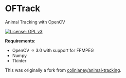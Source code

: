 # OFTrack
Animal Tracking with OpenCV

[![License: GPL v3](https://img.shields.io/badge/License-GPL%20v3-blue.svg)](https://www.gnu.org/licenses/gpl-3.0)

<b>Requirements:</b>
  - OpenCV => 3.0 with support for FFMPEG
  - Numpy
  - Tkinter

  This was originally a fork from [colinlaney/animal-tracking](https://github.com/colinlaney/animal-tracking).